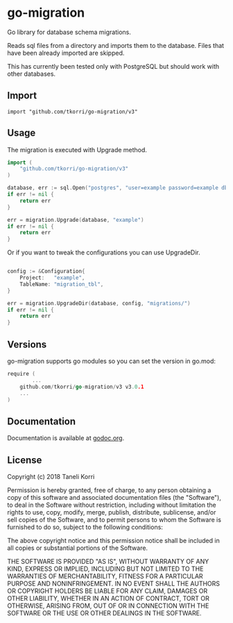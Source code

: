 # go-migration

Go library for database schema migrations.

Reads sql files from a directory and imports them to the database. Files that
have been already imported are skipped.

This has currently been tested only with PostgreSQL but should work with other
databases.

## Import

    import "github.com/tkorri/go-migration/v3"

## Usage

The migration is executed with Upgrade method.

```go
import (
    "github.com/tkorri/go-migration/v3"
)

database, err := sql.Open("postgres", "user=example password=example dbname=example sslmode=disable")
if err != nil {
    return err
}

err = migration.Upgrade(database, "example")
if err != nil {
    return err
}
```

Or if you want to tweak the configurations you can use UpgradeDir.

```go

config := &Configuration{
    Project:   "example",
    TableName: "migration_tbl",
}

err = migration.UpgradeDir(database, config, "migrations/")
if err != nil {
    return err
}
```

## Versions

go-migration supports go modules so you can set the version in go.mod:

```go
require (
        ...
	github.com/tkorri/go-migration/v3 v3.0.1
	...
)
```

## Documentation

Documentation is available at
[godoc.org](http://godoc.org/github.com/tkorri/go-migration).


## License

Copyright (c) 2018 Taneli Korri

Permission is hereby granted, free of charge, to any person obtaining a copy
of this software and associated documentation files (the "Software"), to deal
in the Software without restriction, including without limitation the rights
to use, copy, modify, merge, publish, distribute, sublicense, and/or sell
copies of the Software, and to permit persons to whom the Software is
furnished to do so, subject to the following conditions:

The above copyright notice and this permission notice shall be included in
all copies or substantial portions of the Software.

THE SOFTWARE IS PROVIDED "AS IS", WITHOUT WARRANTY OF ANY KIND, EXPRESS OR
IMPLIED, INCLUDING BUT NOT LIMITED TO THE WARRANTIES OF MERCHANTABILITY,
FITNESS FOR A PARTICULAR PURPOSE AND NONINFRINGEMENT. IN NO EVENT SHALL THE
AUTHORS OR COPYRIGHT HOLDERS BE LIABLE FOR ANY CLAIM, DAMAGES OR OTHER
LIABILITY, WHETHER IN AN ACTION OF CONTRACT, TORT OR OTHERWISE, ARISING FROM,
OUT OF OR IN CONNECTION WITH THE SOFTWARE OR THE USE OR OTHER DEALINGS IN
THE SOFTWARE.
